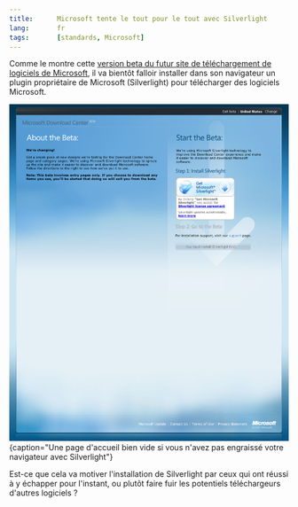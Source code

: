 ```yaml
---
title:      Microsoft tente le tout pour le tout avec Silverlight
lang:       fr
tags:       [standards, Microsoft]
---
```


Comme le montre cette [version beta du futur site de téléchargement de logiciels de Microsoft](http://preview.microsoft.com/downloads/), il va bientôt falloir installer dans son navigateur un plugin propriétaire de Microsoft (Silverlight) pour télécharger des logiciels Microsoft.

![](Microsoft_Download_Center.png){caption="Une page d'accueil bien vide si vous n'avez pas engraissé votre navigateur avec Silverlight"}

Est-ce que cela va motiver l'installation de Silverlight par ceux qui ont réussi à y échapper pour l'instant, ou plutôt faire fuir les potentiels téléchargeurs d'autres logiciels ?

